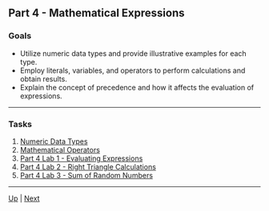 
## Part 4 - Mathematical Expressions

### Goals
* Utilize numeric data types and provide illustrative examples for each type.
* Employ literals, variables, and operators to perform calculations and obtain results.
* Explain the concept of precedence and how it affects the evaluation of expressions.

<hr>

### Tasks
1. [Numeric Data Types](part4numericDataTypes.md)
2. [Mathematical Operators](part4mathOperators.md)
3. [Part 4 Lab 1 - Evaluating Expressions](part4labs1.md)
4. [Part 4 Lab 2 - Right Triangle Calculations](part4labs2.md)
5. [Part 4 Lab 3 - Sum of Random Numbers](part4labs3.md)

<hr>

[Up](README.md) | [Next](part4numericDataTypes.md)